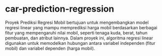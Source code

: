 # car-prediction-regression

Proyek Prediksi Regresi Mobil bertujuan untuk mengembangkan model regresi linear yang mampu memprediksi harga mobil berdasarkan berbagai fitur yang mempengaruhi nilai mobil, seperti tenaga kuda, berat, tahun pembuatan, dan atribut lainnya. Dalam proyek ini, algoritma regresi linear digunakan untuk memodelkan hubungan antara variabel independen (fitur mobil) dan variabel dependen (harga mobil).

